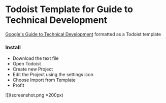 # Todoist Template for Guide to Technical Development
[Google's Guide to Technical Development](http://www.google.com/about/careers/students/guide-to-technical-development.html) formatted as a Todoist template

### Install
* Download the text file
* Open Todoist
* Create new Project
* Edit the Project using the settings icon
* Choose Import from Template
* Profit

![](screenshot.png =200px)
